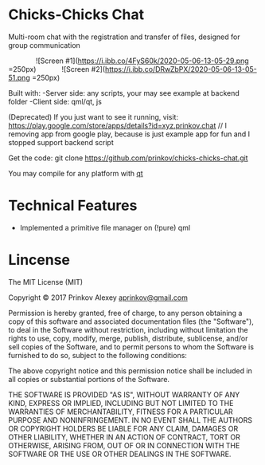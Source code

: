 # Chicks-Chicks Chat
Multi-room chat with the registration and transfer of files, designed for group communication

&nbsp;&nbsp;&nbsp;&nbsp;&nbsp;&nbsp; &nbsp;&nbsp;&nbsp;&nbsp;&nbsp;&nbsp; ![Screen #1](https://i.ibb.co/4FyS60k/2020-05-06-13-05-29.png =250px)&nbsp;&nbsp;&nbsp;&nbsp;&nbsp;&nbsp;&nbsp;&nbsp;&nbsp;&nbsp;&nbsp;&nbsp; ![Screen #2](https://i.ibb.co/DRwZbPX/2020-05-06-13-05-51.png =250px)

Built with:
-Server side: any scripts, your may see example at backend folder
-Client side: qml/qt, js

(Deprecated) If you just want to see it running, visit: https://play.google.com/store/apps/details?id=xyz.prinkov.chat
 // I removing app from google play, because is just example app for fun  and I stopped support backend script


Get the code:
    git clone https://github.com/prinkov/chicks-chicks-chat.git

You may compile for any platform with [qt]("https://www.qt.io/download/")

# Technical Features
- Implemented a primitive file manager on (!pure) qml

# Lincense

The MIT License (MIT)

Copyright © 2017 Prinkov Alexey aprinkov@gmail.com

Permission is hereby granted, free of charge, to any person obtaining a copy of this software and associated documentation files (the "Software"), to deal in the Software without restriction, including without limitation the rights to use, copy, modify, merge, publish, distribute, sublicense, and/or sell copies of the Software, and to permit persons to whom the Software is furnished to do so, subject to the following conditions:

The above copyright notice and this permission notice shall be included in all copies or substantial portions of the Software.

THE SOFTWARE IS PROVIDED "AS IS", WITHOUT WARRANTY OF ANY KIND, EXPRESS OR IMPLIED, INCLUDING BUT NOT LIMITED TO THE WARRANTIES OF MERCHANTABILITY, FITNESS FOR A PARTICULAR PURPOSE AND NONINFRINGEMENT. IN NO EVENT SHALL THE AUTHORS OR COPYRIGHT HOLDERS BE LIABLE FOR ANY CLAIM, DAMAGES OR OTHER LIABILITY, WHETHER IN AN ACTION OF CONTRACT, TORT OR OTHERWISE, ARISING FROM, OUT OF OR IN CONNECTION WITH THE SOFTWARE OR THE USE OR OTHER DEALINGS IN THE SOFTWARE.

